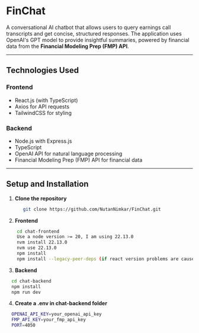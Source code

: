 # FinChat

A conversational AI chatbot that allows users to query earnings call transcripts and get concise, structured responses. The application uses OpenAI's GPT model to provide insightful summaries, powered by financial data from the **Financial Modeling Prep (FMP) API**.

---

## **Technologies Used**
### **Frontend**
- React.js (with TypeScript)
- Axios for API requests
- TailwindCSS for styling

### **Backend**
- Node.js with Express.js
- TypeScript
- OpenAI API for natural language processing
- Financial Modeling Prep (FMP) API for financial data

---

## **Setup and Installation**

1. **Clone the repository**
   ```bash
      git clone https://github.com/NutanNimkar/FinChat.git
   ```
2. **Frontend**
  ```bash
      cd chat-frontend
      Use a node version >= 20, I am using 22.13.0
      nvm install 22.13.0
      nvm use 22.13.0
      npm install
      npm install --legacy-peer-deps (if react version problems are caused)
  ```
3. **Backend**
  ```bash
    cd chat-backend
    npm install
    npm run dev
  ```
4. **Create a .env in chat-backend folder**
  ```bash
    OPENAI_API_KEY=your_openai_api_key
    FMP_API_KEY=your_fmp_api_key
    PORT=4050
 ```
